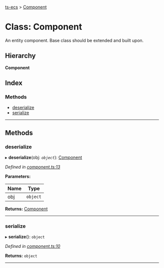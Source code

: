 [ts-ecs](../README.md) > [Component](../classes/component.md)

# Class: Component

An entity component. Base class should be extended and built upon.

## Hierarchy

**Component**

## Index

### Methods

* [deserialize](component.md#deserialize)
* [serialize](component.md#serialize)

---

## Methods

<a id="deserialize"></a>

###  deserialize

▸ **deserialize**(obj: *`object`*): [Component](component.md)

*Defined in [component.ts:13](https://github.com/envis10n/ts-ecs/blob/34df4af/src/component.ts#L13)*

**Parameters:**

| Name | Type |
| ------ | ------ |
| obj | `object` |

**Returns:** [Component](component.md)

___
<a id="serialize"></a>

###  serialize

▸ **serialize**(): `object`

*Defined in [component.ts:10](https://github.com/envis10n/ts-ecs/blob/34df4af/src/component.ts#L10)*

**Returns:** `object`

___

